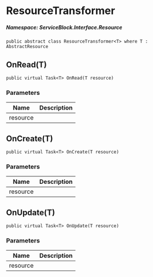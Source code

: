 ResourceTransformer
======
##### Namespace: ServiceBlock.Interface.Resource




```
public abstract class ResourceTransformer<T> where T : AbstractResource
```






OnRead(T)
------

```
public virtual Task<T> OnRead(T resource)
```
### Parameters
Name | Description
--- | ---
resource | 




OnCreate(T)
------

```
public virtual Task<T> OnCreate(T resource)
```
### Parameters
Name | Description
--- | ---
resource | 




OnUpdate(T)
------

```
public virtual Task<T> OnUpdate(T resource)
```
### Parameters
Name | Description
--- | ---
resource | 




